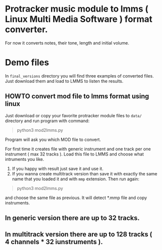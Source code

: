 



# Protracker music module to lmms ( Linux Multi Media Software ) format converter.

For now it converts notes, their tone, length and initial volume.

# Demo files

In `final_versions` directory you will find three examples of converted files.
Just download them and load to LMMS to listen the results.

## HOWTO convert mod file to lmms format using linux

Just download or copy your favorite protracker module files to `data/` directory and run program with command:

> python3 mod2lmms.py

Program will ask you which MOD file to convert.

For first time it creates file with generic instrument and one track per one instrument ( max 32 tracks ).
Load this file to LMMS and choose what intruments you like.

1) If you happy with result just save it and use it.
2) If you wanna create multitrack version than save it with exactly the same name that you loaded it and with `mmp` extension.
Then run again:

> python3 mod2lmms.py

and choose the same file as previous. It will detect *.mmp file and copy instruments.

## In generic version there are up to 32 tracks.
## In multitrack version there are up to 128 tracks ( 4 channels * 32 iunstruments ).




